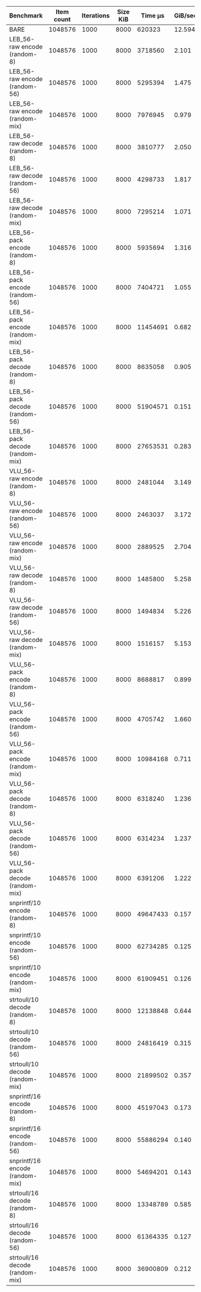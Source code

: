 |Benchmark                       |Item count|Iterations|Size KiB  |Time µs   |GiB/sec   |
|--------------------------------|----------|----------|----------|----------|----------|
|BARE                            |1048576   |1000      |8000      |620323    |   12.594 |
|LEB_56-raw encode (random-8)    |1048576   |1000      |8000      |3718560   |    2.101 |
|LEB_56-raw encode (random-56)   |1048576   |1000      |8000      |5295394   |    1.475 |
|LEB_56-raw encode (random-mix)  |1048576   |1000      |8000      |7976945   |    0.979 |
|LEB_56-raw decode (random-8)    |1048576   |1000      |8000      |3810777   |    2.050 |
|LEB_56-raw decode (random-56)   |1048576   |1000      |8000      |4298733   |    1.817 |
|LEB_56-raw decode (random-mix)  |1048576   |1000      |8000      |7295214   |    1.071 |
|LEB_56-pack encode (random-8)   |1048576   |1000      |8000      |5935694   |    1.316 |
|LEB_56-pack encode (random-56)  |1048576   |1000      |8000      |7404721   |    1.055 |
|LEB_56-pack encode (random-mix) |1048576   |1000      |8000      |11454691  |    0.682 |
|LEB_56-pack decode (random-8)   |1048576   |1000      |8000      |8635058   |    0.905 |
|LEB_56-pack decode (random-56)  |1048576   |1000      |8000      |51904571  |    0.151 |
|LEB_56-pack decode (random-mix) |1048576   |1000      |8000      |27653531  |    0.283 |
|VLU_56-raw encode (random-8)    |1048576   |1000      |8000      |2481044   |    3.149 |
|VLU_56-raw encode (random-56)   |1048576   |1000      |8000      |2463037   |    3.172 |
|VLU_56-raw encode (random-mix)  |1048576   |1000      |8000      |2889525   |    2.704 |
|VLU_56-raw decode (random-8)    |1048576   |1000      |8000      |1485800   |    5.258 |
|VLU_56-raw decode (random-56)   |1048576   |1000      |8000      |1494834   |    5.226 |
|VLU_56-raw decode (random-mix)  |1048576   |1000      |8000      |1516157   |    5.153 |
|VLU_56-pack encode (random-8)   |1048576   |1000      |8000      |8688817   |    0.899 |
|VLU_56-pack encode (random-56)  |1048576   |1000      |8000      |4705742   |    1.660 |
|VLU_56-pack encode (random-mix) |1048576   |1000      |8000      |10984168  |    0.711 |
|VLU_56-pack decode (random-8)   |1048576   |1000      |8000      |6318240   |    1.236 |
|VLU_56-pack decode (random-56)  |1048576   |1000      |8000      |6314234   |    1.237 |
|VLU_56-pack decode (random-mix) |1048576   |1000      |8000      |6391206   |    1.222 |
|snprintf/10 encode (random-8)   |1048576   |1000      |8000      |49647433  |    0.157 |
|snprintf/10 encode (random-56)  |1048576   |1000      |8000      |62734285  |    0.125 |
|snprintf/10 encode (random-mix) |1048576   |1000      |8000      |61909451  |    0.126 |
|strtoull/10 decode (random-8)   |1048576   |1000      |8000      |12138848  |    0.644 |
|strtoull/10 decode (random-56)  |1048576   |1000      |8000      |24816419  |    0.315 |
|strtoull/10 decode (random-mix) |1048576   |1000      |8000      |21899502  |    0.357 |
|snprintf/16 encode (random-8)   |1048576   |1000      |8000      |45197043  |    0.173 |
|snprintf/16 encode (random-56)  |1048576   |1000      |8000      |55886294  |    0.140 |
|snprintf/16 encode (random-mix) |1048576   |1000      |8000      |54694201  |    0.143 |
|strtoull/16 decode (random-8)   |1048576   |1000      |8000      |13348789  |    0.585 |
|strtoull/16 decode (random-56)  |1048576   |1000      |8000      |61364335  |    0.127 |
|strtoull/16 decode (random-mix) |1048576   |1000      |8000      |36900809  |    0.212 |
